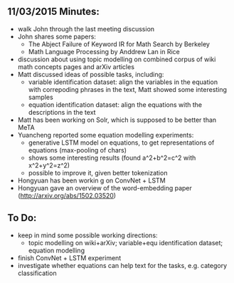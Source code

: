 ## 11/03/2015 Minutes:
* walk John through the last meeting discussion
* John shares some papers:
  * The Abject Failure of Keyword IR for Math Search by Berkeley
  * Math Language Processing by Anddrew Lan in Rice
* discussion about using topic modelling on combined corpus of wiki math concepts pages and arXiv articles
* Matt discussed ideas of possible tasks, including:
  * variable identification dataset: align the variables in the equation with correpoding phrases in the text, Matt showed some interesting samples
  * equation identification dataset: align the equations with the descriptions in the text
* Matt has been working on Solr, which is supposed to be better than MeTA
* Yuancheng reported some equation modelling experiments:
  * generative LSTM model on equations, to get representations of equations (max-pooling of chars)
  * shows some interesting results (found a^2+b^2=c^2 with x^2+y^2=z^2)
  * possible to improve it, given better tokenization
* Hongyuan has been workin g on ConvNet + LSTM
* Hongyuan gave an overview of the word-embedding paper (http://arxiv.org/abs/1502.03520)
## To Do:
* keep in mind some possible working directions:
  * topic modelling on wiki+arXiv; variable+equ identification dataset; equation modelling
* finish ConvNet + LSTM experiment
* investigate whether equations can help text for the tasks, e.g. category classification
